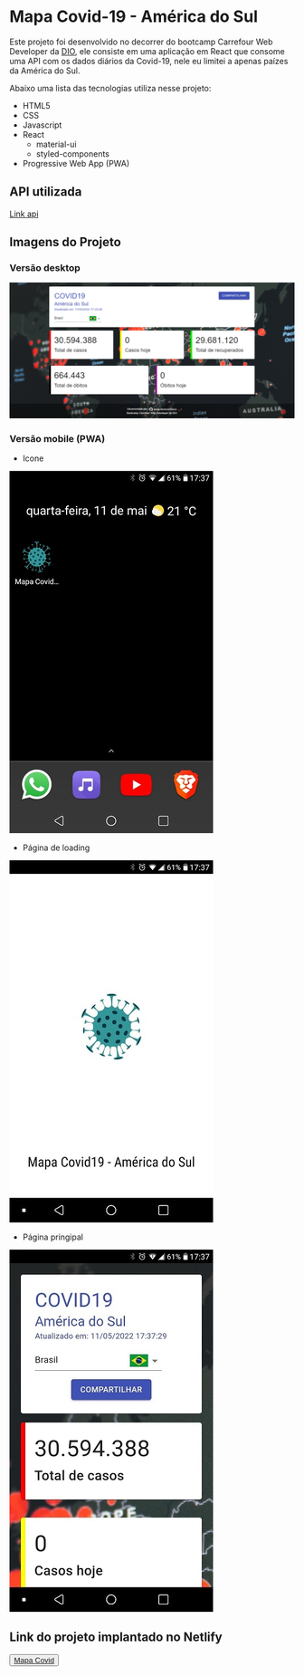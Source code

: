 # Mapa Covid-19 - América do Sul

Este projeto foi desenvolvido no decorrer do bootcamp Carrefour Web Developer da [DIO](https://web.dio.me/home), ele consiste em uma aplicação em React que consome uma API com os dados diários da Covid-19, nele eu limitei a apenas paízes da América do Sul.

Abaixo uma lista das tecnologias utiliza nesse projeto:

- HTML5
- CSS
- Javascript
- React
  - material-ui
  - styled-components
- Progressive Web App (PWA)

## API utilizada

[Link api](https://coronavirus-19-api.herokuapp.com/)

## Imagens do Projeto

### Versão desktop

![Desktop version](/src/assets/images/01-desktop.png)

### Versão mobile (PWA)

- Icone

![Mobile version icon](/src/assets/images/02-mobile.png)

- Página de loading

![Mobile version loading page](/src/assets/images/03-mobile.png)

- Página pringipal

![Mobile version home](/src/assets/images/04-mobile.png)

## Link do projeto implantado no Netlify

<button><a href="https://acsousa-covid19map.netlify.app/" target="_blank">Mapa Covid</a></button>

